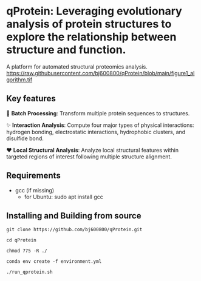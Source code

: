 # qProtein: Leveraging evolutionary analysis of protein structures to explore the relationship between structure and function.

A platform for automated structural proteomics analysis.
https://raw.githubusercontent.com/bj600800/qProtein/blob/main/figure1_algorithm.tif
## Key features
:rocket: **Batch Processing**: Transform multiple protein sequences to structures.

:sparkles: **Interaction Analysis**: Compute four major types of physical interactions: hydrogen bonding, electrostatic interactions, hydrophobic clusters, and disulfide bond.

:heart: **Local Structural Analysis**: Analyze local structural features within targeted regions of interest following multiple structure alignment.

## Requirements
- gcc (if missing)
  - for Ubuntu: sudo apt install gcc

## Installing and Building from source

```
git clone https://github.com/bj600800/qProtein.git

cd qProtein

chmod 775 -R ./

conda env create -f environment.yml

./run_qprotein.sh
```
